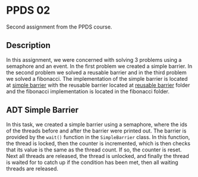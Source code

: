 # PPDS 02
Second assignment from the PPDS course.


## Description
In this assignment, we were concerned with solving 3 problems using a semaphore and an event.
In the first problem we created a simple barrier.
In the second problem we solved a reusable barrier and in the third problem we solved a fibonacci.
The implementation of the simple barrier is located at [simple barrier](https://github.com/Sajmooooon/ppds/tree/02/simpleBarrier) with the reusable barrier located at [reusable barrier](https://github.com/Sajmooooon/ppds/tree/02/barrier)
folder and the fibonacci implementation is located in the fibonacci folder.


## ADT Simple Barrier
In this task, we created a simple barrier using a semaphore, where the ids of the threads before and after the barrier were printed out.
The barrier is provided by the ``wait()`` function in the ``SimpleBarrier``  class. In this function, the
thread is locked, then the counter is incremented, which is then
checks that its value is the same as the thread count. If so, the counter is reset. Next 
all threads are released, the thread is unlocked, and finally the thread is waited for to catch up if the condition has been met,
then all waiting threads are released.

